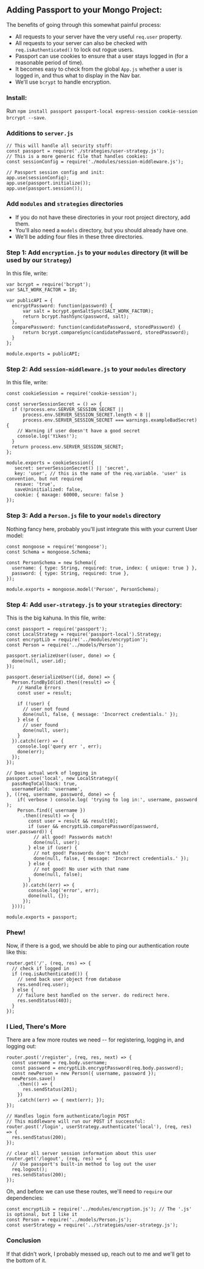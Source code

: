 
## Adding Passport to your Mongo Project:
The benefits of going through this somewhat painful process:
- All requests to your server have the very useful `req.user` property.
- All requests to your server can also be checked with `req.isAuthenticated()` to lock out rogue users.
- Passport can use cookies to ensure that a user stays logged in (for a reasonable period of time).
- It becomes easy to check from the global `App.js` whether a user is logged in, and thus what to display in the Nav bar.
- We'll use `bcrypt` to handle encryption.

### Install:
Run `npm install passport passport-local express-session cookie-session brcrypt --save`.

### Additions to `server.js`
```
// This will handle all security stuff:
const passport = require('./strategies/user-strategy.js');
// This is a more generic file that handles cookies:
const sessionConfig = require('./modules/session-middleware.js');

// Passport session config and init:
app.use(sessionConfig);
app.use(passport.initialize());
app.use(passport.session());
```

### Add `modules` and `strategies` directories
- If you do not have these directories in your root project directory, add them.
- You'll also need a `models` directory, but you should already have one.
- We'll be adding four files in these three directories.

### Step 1: Add `encryption.js` to your `modules` directory (it will be used by our `Strategy`)
In this file, write:
```
var bcrypt = require('bcrypt');
var SALT_WORK_FACTOR = 10;

var publicAPI = {
  encryptPassword: function(password) {
      var salt = bcrypt.genSaltSync(SALT_WORK_FACTOR);
      return bcrypt.hashSync(password, salt);
  },
  comparePassword: function(candidatePassword, storedPassword) {
      return bcrypt.compareSync(candidatePassword, storedPassword);
  }
};

module.exports = publicAPI;
```

### Step 2: Add `session-middleware.js` to your `modules` directory
In this file, write:

```
const cookieSession = require('cookie-session');

const serverSessionSecret = () => {
  if (!process.env.SERVER_SESSION_SECRET ||
      process.env.SERVER_SESSION_SECRET.length < 8 ||
      process.env.SERVER_SESSION_SECRET === warnings.exampleBadSecret) {
    // Warning if user doesn't have a good secret
    console.log('Yikes!');
  }
  return process.env.SERVER_SESSION_SECRET;
};

module.exports = cookieSession({
   secret: serverSessionSecret() || 'secret',
   key: 'user', // this is the name of the req.variable. 'user' is convention, but not required
   resave: 'true',
   saveUninitialized: false,
   cookie: { maxage: 60000, secure: false }
});
```

### Step 3: Add a `Person.js` file to your `models` directory
Nothing fancy here, probably you'll just integrate this with your current User model:
```
const mongoose = require('mongoose');
const Schema = mongoose.Schema;

const PersonSchema = new Schema({
  username: { type: String, required: true, index: { unique: true } },
  password: { type: String, required: true },
});

module.exports = mongoose.model('Person', PersonSchema);
```

### Step 4: Add `user-strategy.js` to your `strategies` directory:
This is the big kahuna. In this file, write:
```
const passport = require('passport');
const LocalStrategy = require('passport-local').Strategy;
const encryptLib = require('../modules/encryption');
const Person = require('../models/Person');

passport.serializeUser((user, done) => {
  done(null, user.id);
});

passport.deserializeUser((id, done) => {
  Person.findById(id).then((result) => {
    // Handle Errors
    const user = result;

    if (!user) {
      // user not found
      done(null, false, { message: 'Incorrect credentials.' });
    } else {
      // user found
      done(null, user);
    }
  }).catch((err) => {
    console.log('query err ', err);
    done(err);
  });
});

// Does actual work of logging in
passport.use('local', new LocalStrategy({
  passReqToCallback: true,
  usernameField: 'username',
}, ((req, username, password, done) => {
    if( verbose ) console.log( 'trying to log in:', username, password );
    Person.find({ username })
      .then((result) => {
        const user = result && result[0];
        if (user && encryptLib.comparePassword(password, user.password)) {
          // all good! Passwords match!
          done(null, user);
        } else if (user) {
          // not good! Passwords don't match!
          done(null, false, { message: 'Incorrect credentials.' });
        } else {
          // not good! No user with that name
          done(null, false);
        }
      }).catch((err) => {
        console.log('error', err);
        done(null, {});
      });
  })));

module.exports = passport;
```

### Phew!
Now, if there is a god, we should be able to ping our authentication route like this:
```
router.get('/', (req, res) => {
  // check if logged in
  if (req.isAuthenticated()) {
    // send back user object from database
    res.send(req.user);
  } else {
    // failure best handled on the server. do redirect here.
    res.sendStatus(403);
  }
});
```

### I Lied, There's More
There are a few more routes we need -- for registering, logging in, and logging out:
```
router.post('/register', (req, res, next) => {
  const username = req.body.username;
  const password = encryptLib.encryptPassword(req.body.password);
  const newPerson = new Person({ username, password });
  newPerson.save()
    .then(() => {
      res.sendStatus(201);
    })
    .catch((err) => { next(err); });
});

// Handles login form authenticate/login POST
// This middleware will run our POST if successful:
router.post('/login', userStrategy.authenticate('local'), (req, res) => {
  res.sendStatus(200);
});

// clear all server session information about this user
router.get('/logout', (req, res) => {
  // Use passport's built-in method to log out the user
  req.logout();
  res.sendStatus(200);
});
```

Oh, and before we can use these routes, we'll need to `require` our dependencies:
```
const encryptLib = require('../modules/encryption.js'); // The '.js' is optional, but I like it
const Person = require('../models/Person.js');
const userStrategy = require('../strategies/user-strategy.js');
```

### Conclusion
If that didn't work, I probably messed up, reach out to me and we'll get to the bottom of it.
